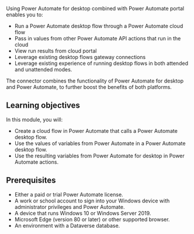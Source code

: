 Using Power Automate for desktop combined with Power Automate portal enables you to:

- Run a Power Automate desktop flow through a Power Automate cloud flow
- Pass in values from other Power Automate API actions that run in the cloud
- View run results from cloud portal
- Leverage existing desktop flows gateway connections
- Leverage existing experience of running desktop flows in both attended and unattended modes.

The connector combines the functionality of Power Automate for desktop and Power Automate, to further boost the benefits of both platforms.

## Learning objectives

In this module, you will:

- Create a cloud flow in Power Automate that calls a Power Automate desktop flow.
- Use the values of variables from Power Automate in a Power Automate desktop flow.
- Use the resulting variables from Power Automate for desktop in Power Automate actions.

## Prerequisites

- Either a paid or trial Power Automate license.
- A work or school account to sign into your Windows device with administrator privileges and Power Automate.
- A device that runs Windows 10 or Windows Server 2019.
- Microsoft Edge (version 80 or later) or other supported browser.
- An environment with a Dataverse database.
